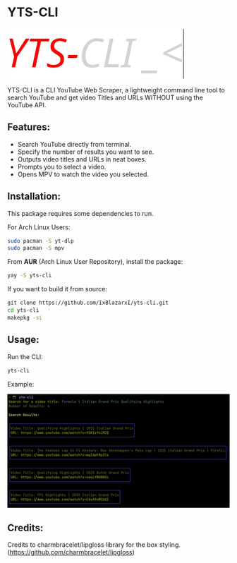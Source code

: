 # YTS-CLI

![[Logo]](yts-cli-logo.png)

YTS-CLI is a CLI YouTube Web Scraper, a lightweight command line tool to search YouTube and get video Titles and URLs WITHOUT using the YouTube API.

## Features:
- Search YouTube directly from terminal.
- Specify the number of results you want to see.
- Outputs video titles and URLs in neat boxes.
- Prompts you to select a video.
- Opens MPV to watch the video you selected.

## Installation: 

This package requires some dependencies to run.

For Arch Linux Users:
```bash
sudo pacman -S yt-dlp
sudo pacman -S mpv
```

From **AUR** (Arch Linux User Repository), install the package:

```bash
yay -S yts-cli
```

If you want to build it from source:

```bash
git clone https://github.com/IxBlazarxI/yts-cli.git
cd yts-cli
makepkg -si
```

## Usage:

Run the CLI:

```bash
yts-cli
```

Example:

![[yts-cli in action]](demo.png)

## Credits:

Credits to charmbracelet/lipgloss library for the box styling. (https://github.com/charmbracelet/lipgloss)
